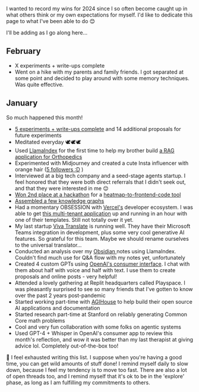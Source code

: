 I wanted to record my wins for 2024 since I so often become caught up in what others think or my own expectations for myself. I'd like to dedicate this page to what I've been able to do 😊

I'll be adding as I go along here...
## February
- X experiments + write-ups complete
- Went on a hike with my parents and family friends. I got separated at some point and decided to play around with some memory techniques. Was quite effective. 

## January
So much happened this month! 

- [5 experiments + write-ups complete](https://write.justanexperiment.com/)  and 14 additional proposals for future experiments
- Meditated everyday 🕊️🕊️🕊️
- Used [LlamaIndex](https://docs.llamaindex.ai/en/stable/) for the first time to help my brother build [a RAG application for Orthopedics](https://write.justanexperiment.com/3)
- Experimented with Midjourney and created a cute Insta influencer with orange hair ([5 followers :D](https://www.instagram.com/orangecountygirlai) )
- Interviewed at a big tech company and a seed-stage agents startup. I feel honored that they were both direct referrals that I didn't seek out, and that they were interested in me 😌
- [Won 2nd place at a hackathon](https://x.com/MatthewHeartful/status/1749289252498866578?s=20) for a [heatmap-to-frontend-code tool](https://write.justanexperiment.com/4)
- [Assembled a few knowledge graphs](https://write.justanexperiment.com/0)
- Had a momentary OBSESSION with [Vercel's](https://vercel.com/) developer ecosystem. I was able to get [this multi-tenant application](https://write.justanexperiment.com/) up and running in an hour with one of their templates. Still not totally over it yet.
- My last startup [Viva Translate](https://www.vivatranslate.com/) is running well. They have their Microsoft Teams integration in development, plus some very cool generative AI features. So grateful for this team. Maybe we should rename ourselves to the universal translator...
- Conducted an analysis over my [Obsidian ](https://obsidian.md/) notes using LlamaIndex. Couldn't find much use for Q&A flow with my notes yet, unfortunately
- Created 4 custom GPTs using [OpenAI's consumer interface](https://chat.openai.com/gpts). I chat with them about half with voice and half with text. I use them to create proposals and online posts - very helpful!
- Attended a lovely gathering at Replit headquarters called Playspace. I was pleasantly surprised to see so many friends that I've gotten to know over the past 2 years post-pandemic
- Started working part-time with [AGIHouse](https://agihouse.org/)  to help build their open source AI applications and documentation
- Started research part-time at Stanford on reliably generating Common Core math problems 
- Cool and very fun collaboration with some folks on agentic systems
- Used GPT-4 + Whisper in OpenAI's consumer app to review this month's reflection, and wow it was better than my last therapist at giving advice lol. Completely out-of-the-box too!

🥵 I feel exhausted writing this list. I suppose when you're having a good time, you can get wild amounts of stuff done! I remind myself daily to slow down, because  I feel my tendency is to move too fast. There are also a lot of open threads too, and I remind myself that it's ok to be in the 'explore' phase, as long as I am fulfilling my commitments to others.
